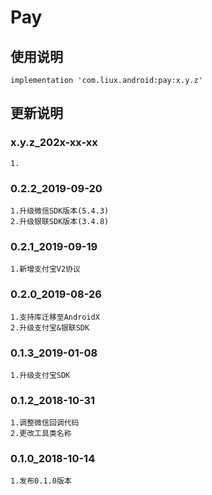 Pay
===

使用说明
---
```
implementation 'com.liux.android:pay:x.y.z'
```

更新说明
---
### x.y.z_202x-xx-xx
    1.

### 0.2.2_2019-09-20
    1.升级微信SDK版本(5.4.3)
    2.升级银联SDK版本(3.4.8)

### 0.2.1_2019-09-19
    1.新增支付宝V2协议

### 0.2.0_2019-08-26
    1.支持库迁移至AndroidX
    2.升级支付宝&银联SDK

### 0.1.3_2019-01-08
    1.升级支付宝SDK

### 0.1.2_2018-10-31
    1.调整微信回调代码
    2.更改工具类名称

### 0.1.0_2018-10-14
    1.发布0.1.0版本